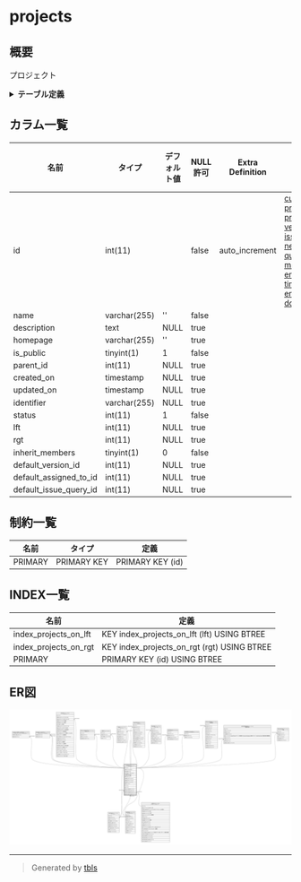 # projects

## 概要

プロジェクト

<details>
<summary><strong>テーブル定義</strong></summary>

```sql
CREATE TABLE `projects` (
  `id` int(11) NOT NULL AUTO_INCREMENT,
  `name` varchar(255) NOT NULL DEFAULT '',
  `description` text DEFAULT NULL,
  `homepage` varchar(255) DEFAULT '',
  `is_public` tinyint(1) NOT NULL DEFAULT 1,
  `parent_id` int(11) DEFAULT NULL,
  `created_on` timestamp NULL DEFAULT NULL,
  `updated_on` timestamp NULL DEFAULT NULL,
  `identifier` varchar(255) DEFAULT NULL,
  `status` int(11) NOT NULL DEFAULT 1,
  `lft` int(11) DEFAULT NULL,
  `rgt` int(11) DEFAULT NULL,
  `inherit_members` tinyint(1) NOT NULL DEFAULT 0,
  `default_version_id` int(11) DEFAULT NULL,
  `default_assigned_to_id` int(11) DEFAULT NULL,
  `default_issue_query_id` int(11) DEFAULT NULL,
  PRIMARY KEY (`id`),
  KEY `index_projects_on_lft` (`lft`),
  KEY `index_projects_on_rgt` (`rgt`)
) ENGINE=InnoDB DEFAULT CHARSET=utf8mb4
```

</details>

## カラム一覧

| 名前                     | タイプ          | デフォルト値       | NULL許可   | Extra Definition | 子テーブル                                                                                                                                                                                                                                                                                                                                                                                                                                                                       | 親テーブル                   | コメント     |
| ---------------------- | ------------ | ------------ | -------- | ---------------- | --------------------------------------------------------------------------------------------------------------------------------------------------------------------------------------------------------------------------------------------------------------------------------------------------------------------------------------------------------------------------------------------------------------------------------------------------------------------------- | ----------------------- | -------- |
| id                     | int(11)      |              | false    | auto_increment   | [custom_fields_projects](custom_fields_projects.md) [projects](projects.md) [projects_trackers](projects_trackers.md) [versions](versions.md) [issues](issues.md) [issue_categories](issue_categories.md) [wikis](wikis.md) [news](news.md) [repositories](repositories.md) [queries](queries.md) [boards](boards.md) [members](members.md) [enabled_modules](enabled_modules.md) [time_entries](time_entries.md) [enumerations](enumerations.md) [documents](documents.md) |                         |          |
| name                   | varchar(255) | ''           | false    |                  |                                                                                                                                                                                                                                                                                                                                                                                                                                                                             |                         |          |
| description            | text         | NULL         | true     |                  |                                                                                                                                                                                                                                                                                                                                                                                                                                                                             |                         |          |
| homepage               | varchar(255) | ''           | true     |                  |                                                                                                                                                                                                                                                                                                                                                                                                                                                                             |                         |          |
| is_public              | tinyint(1)   | 1            | false    |                  |                                                                                                                                                                                                                                                                                                                                                                                                                                                                             |                         |          |
| parent_id              | int(11)      | NULL         | true     |                  |                                                                                                                                                                                                                                                                                                                                                                                                                                                                             | [projects](projects.md) |          |
| created_on             | timestamp    | NULL         | true     |                  |                                                                                                                                                                                                                                                                                                                                                                                                                                                                             |                         |          |
| updated_on             | timestamp    | NULL         | true     |                  |                                                                                                                                                                                                                                                                                                                                                                                                                                                                             |                         |          |
| identifier             | varchar(255) | NULL         | true     |                  |                                                                                                                                                                                                                                                                                                                                                                                                                                                                             |                         |          |
| status                 | int(11)      | 1            | false    |                  |                                                                                                                                                                                                                                                                                                                                                                                                                                                                             |                         |          |
| lft                    | int(11)      | NULL         | true     |                  |                                                                                                                                                                                                                                                                                                                                                                                                                                                                             |                         |          |
| rgt                    | int(11)      | NULL         | true     |                  |                                                                                                                                                                                                                                                                                                                                                                                                                                                                             |                         |          |
| inherit_members        | tinyint(1)   | 0            | false    |                  |                                                                                                                                                                                                                                                                                                                                                                                                                                                                             |                         |          |
| default_version_id     | int(11)      | NULL         | true     |                  |                                                                                                                                                                                                                                                                                                                                                                                                                                                                             | [versions](versions.md) |          |
| default_assigned_to_id | int(11)      | NULL         | true     |                  |                                                                                                                                                                                                                                                                                                                                                                                                                                                                             | [users](users.md)       |          |
| default_issue_query_id | int(11)      | NULL         | true     |                  |                                                                                                                                                                                                                                                                                                                                                                                                                                                                             | [queries](queries.md)   |          |

## 制約一覧

| 名前      | タイプ         | 定義               |
| ------- | ----------- | ---------------- |
| PRIMARY | PRIMARY KEY | PRIMARY KEY (id) |

## INDEX一覧

| 名前                    | 定義                                          |
| --------------------- | ------------------------------------------- |
| index_projects_on_lft | KEY index_projects_on_lft (lft) USING BTREE |
| index_projects_on_rgt | KEY index_projects_on_rgt (rgt) USING BTREE |
| PRIMARY               | PRIMARY KEY (id) USING BTREE                |

## ER図

![er](projects.svg)

---

> Generated by [tbls](https://github.com/k1LoW/tbls)
